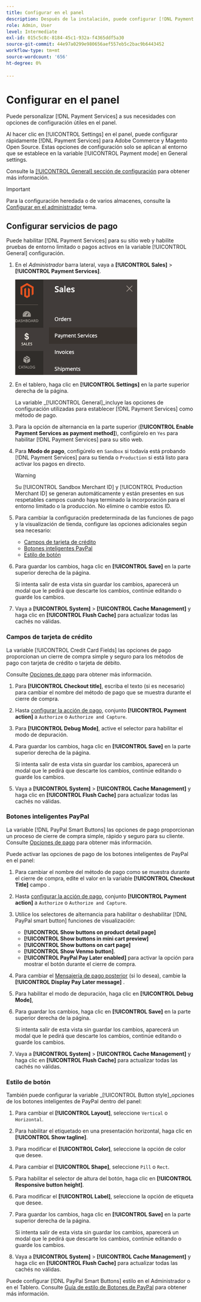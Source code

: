 ```yaml
---
title: Configurar en el panel
description: Después de la instalación, puede configurar [!DNL Payment Services] en el tablero.
role: Admin, User
level: Intermediate
exl-id: 015c5c8c-8184-45c1-932a-f4365ddf5a30
source-git-commit: 44e97a0299e980656aef557eb5c2bac9b6443452
workflow-type: tm+mt
source-wordcount: '656'
ht-degree: 0%

---
```


# Configurar en el panel

Puede personalizar [!DNL Payment Services] a sus necesidades con opciones de configuración útiles en el panel.

Al hacer clic en [!UICONTROL Settings] en el panel, puede configurar rápidamente [!DNL Payment Services] para Adobe Commerce y Magento Open Source. Estas opciones de configuración solo se aplican al entorno que se establece en la variable [!UICONTROL Payment mode] en General settings.

Consulte la [[!UICONTROL General] sección de configuración](#general-settings) para obtener más información.

>[!IMPORTANT]
>
> Para la configuración heredada o de varios almacenes, consulte la [Configurar en el administrador](configure-admin.md) tema.

## Configurar servicios de pago

Puede habilitar [!DNL Payment Services] para su sitio web y habilite pruebas de entorno limitado o pagos activos en la variable [!UICONTROL General] configuración.

1. En el _Administrador_ barra lateral, vaya a **[!UICONTROL Sales]** > **[!UICONTROL Payment Services]**.

   ![Vista del panel](assets/payment-services-menu-small.png)

1. En el tablero, haga clic en **[!UICONTROL Settings]** en la parte superior derecha de la página.

   La variable _[!UICONTROL General]_incluye las opciones de configuración utilizadas para establecer [!DNL Payment Services] como método de pago.

1. Para la opción de alternancia en la parte superior (**[!UICONTROL Enable Payment Services as payment method]**), configúrelo en `Yes` para habilitar [!DNL Payment Services] para su sitio web.

1. Para **Modo de pago**, configúrelo en `Sandbox` si todavía está probando [!DNL Payment Services] para su tienda o `Production` si está listo para activar los pagos en directo.

   >[!WARNING]
   >
   >Su [!UICONTROL Sandbox Merchant ID] y [!UICONTROL Production Merchant ID] se generan automáticamente y están presentes en sus respetables campos cuando haya terminado la incorporación para el entorno limitado o la producción. No elimine o cambie estos ID.

1. Para cambiar la configuración predeterminada de las funciones de pago y la visualización de tienda, configure las opciones adicionales según sea necesario:

   - [Campos de tarjeta de crédito](#credit-card-fields)
   - [Botones inteligentes PayPal](#paypal-smart-buttons)
   - [Estilo de botón](#button-style)

1. Para guardar los cambios, haga clic en **[!UICONTROL Save]** en la parte superior derecha de la página.

   Si intenta salir de esta vista sin guardar los cambios, aparecerá un modal que le pedirá que descarte los cambios, continúe editando o guarde los cambios.

1. Vaya a **[!UICONTROL System]** > **[!UICONTROL Cache Management]** y haga clic en **[!UICONTROL Flush Cache]** para actualizar todas las cachés no válidas.

### Campos de tarjeta de crédito

La variable [!UICONTROL Credit Card Fields] las opciones de pago proporcionan un cierre de compra simple y seguro para los métodos de pago con tarjeta de crédito o tarjeta de débito.

Consulte [Opciones de pago](payments-options.md#paypal-smart-buttons) para obtener más información.

1. Para **[!UICONTROL Checkout title]**, escriba el texto (si es necesario) para cambiar el nombre del método de pago que se muestra durante el cierre de compra.
1. Hasta [configurar la acción de pago](production.md#set-payment-services-as-payment-method), conjunto **[!UICONTROL Payment action]** a `Authorize` o `Authorize and Capture`.
1. Para **[!UICONTROL Debug Mode]**, active el selector para habilitar el modo de depuración.
1. Para guardar los cambios, haga clic en **[!UICONTROL Save]** en la parte superior derecha de la página.

   Si intenta salir de esta vista sin guardar los cambios, aparecerá un modal que le pedirá que descarte los cambios, continúe editando o guarde los cambios.

1. Vaya a **[!UICONTROL System]** > **[!UICONTROL Cache Management]** y haga clic en **[!UICONTROL Flush Cache]** para actualizar todas las cachés no válidas.

### Botones inteligentes PayPal

La variable [!DNL PayPal Smart Buttons] las opciones de pago proporcionan un proceso de cierre de compra simple, rápido y seguro para su cliente. Consulte [Opciones de pago](payments-options.md#paypal-smart-buttons) para obtener más información.

Puede activar las opciones de pago de los botones inteligentes de PayPal en el panel:

1. Para cambiar el nombre del método de pago como se muestra durante el cierre de compra, edite el valor en la variable **[!UICONTROL Checkout Title]** campo .
1. Hasta [configurar la acción de pago](production.md#set-payment-services-as-payment-method), conjunto **[!UICONTROL Payment action]** a `Authorize` o `Authorize and Capture`.
1. Utilice los selectores de alternancia para habilitar o deshabilitar [!DNL PayPal smart button] funciones de visualización:
   - **[!UICONTROL Show buttons on product detail page]**
   - **[!UICONTROL Show buttons in mini cart preview]**
   - **[!UICONTROL Show buttons on cart page]**
   - **[!UICONTROL Show Venmo button]**.
   - **[!UICONTROL PayPal Pay Later enabled]** para activar la opción para mostrar el botón durante el cierre de compra.

1. Para cambiar el [Mensajería de pago posterior](payments-options.md#pay-later-button) (si lo desea), cambie la **[!UICONTROL Display Pay Later message]** .
1. Para habilitar el modo de depuración, haga clic en **[!UICONTROL Debug Mode]**,
1. Para guardar los cambios, haga clic en **[!UICONTROL Save]** en la parte superior derecha de la página.

   Si intenta salir de esta vista sin guardar los cambios, aparecerá un modal que le pedirá que descarte los cambios, continúe editando o guarde los cambios.

1. Vaya a **[!UICONTROL System]** > **[!UICONTROL Cache Management]** y haga clic en **[!UICONTROL Flush Cache]** para actualizar todas las cachés no válidas.

### Estilo de botón

También puede configurar la variable _[!UICONTROL Button style]_opciones de los botones inteligentes de PayPal dentro del panel:

1. Para cambiar el **[!UICONTROL Layout]**, seleccione `Vertical` o `Horizontal`.
1. Para habilitar el etiquetado en una presentación horizontal, haga clic en **[!UICONTROL Show tagline]**.
1. Para modificar el **[!UICONTROL Color]**, seleccione la opción de color que desee.
1. Para cambiar el **[!UICONTROL Shape]**, seleccione `Pill` o `Rect`.
1. Para habilitar el selector de altura del botón, haga clic en **[!UICONTROL Responsive button height]**.
1. Para modificar el **[!UICONTROL Label]**, seleccione la opción de etiqueta que desee.
1. Para guardar los cambios, haga clic en **[!UICONTROL Save]** en la parte superior derecha de la página.

   Si intenta salir de esta vista sin guardar los cambios, aparecerá un modal que le pedirá que descarte los cambios, continúe editando o guarde los cambios.

1. Vaya a **[!UICONTROL System]** > **[!UICONTROL Cache Management]** y haga clic en **[!UICONTROL Flush Cache]** para actualizar todas las cachés no válidas.

Puede configurar [!DNL PayPal Smart Buttons] estilo en el Administrador o en el Tablero. Consulte [Guía de estilo de Botones de PayPal](https://developer.paypal.com/docs/checkout/standard/customize/buttons-style-guide/) para obtener más información.
